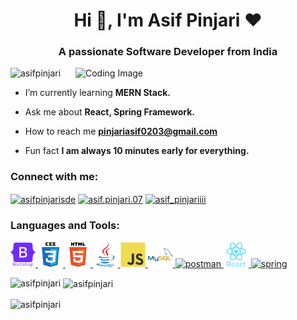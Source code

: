 <h1 align="center">Hi &#128075;, I'm Asif Pinjari &#10084;</h1>
<h3 align="center">A passionate Software Developer from India</h3>

<img align="right" alt="Coding Image" width="400" src="[ ](https://images.app.goo.gl/BQo79z8aJi2Lx3TY6)">

<p align="left"> <img src="https://komarev.com/ghpvc/?username=asifpinjari&label=Profile%20views&color=0e75b6&style=flat" alt="asifpinjari" /> </p>

-  I’m currently learning **MERN Stack.**

-  Ask me about **React, Spring Framework.**

-  How to reach me **pinjariasif0203@gmail.com**

-  Fun fact **I am always 10 minutes early for everything.**

<h3 align="left">Connect with me:</h3>
<p align="left">
<a href="https://linkedin.com/in/asifpinjarisde" target="blank"><img align="center" src="https://raw.githubusercontent.com/rahuldkjain/github-profile-readme-generator/master/src/images/icons/Social/linked-in-alt.svg" alt="asifpinjarisde" height="30" width="40" /></a>
<a href="https://fb.com/asif.pinjari.07" target="blank"><img align="center" src="https://raw.githubusercontent.com/rahuldkjain/github-profile-readme-generator/master/src/images/icons/Social/facebook.svg" alt="asif.pinjari.07" height="30" width="40" /></a>
<a href="https://instagram.com/asif_pinjariiii" target="blank"><img align="center" src="https://raw.githubusercontent.com/rahuldkjain/github-profile-readme-generator/master/src/images/icons/Social/instagram.svg" alt="asif_pinjariiii" height="30" width="40" /></a>
</p>

<h3 align="left">Languages and Tools:</h3>
<p align="left"> <a href="https://getbootstrap.com" target="_blank" rel="noreferrer"> <img src="https://raw.githubusercontent.com/devicons/devicon/master/icons/bootstrap/bootstrap-plain-wordmark.svg" alt="bootstrap" width="40" height="40"/> </a> <a href="https://www.w3schools.com/css/" target="_blank" rel="noreferrer"> <img src="https://raw.githubusercontent.com/devicons/devicon/master/icons/css3/css3-original-wordmark.svg" alt="css3" width="40" height="40"/> </a> <a href="https://www.w3.org/html/" target="_blank" rel="noreferrer"> <img src="https://raw.githubusercontent.com/devicons/devicon/master/icons/html5/html5-original-wordmark.svg" alt="html5" width="40" height="40"/> </a> <a href="https://www.java.com" target="_blank" rel="noreferrer"> <img src="https://raw.githubusercontent.com/devicons/devicon/master/icons/java/java-original.svg" alt="java" width="40" height="40"/> </a> <a href="https://developer.mozilla.org/en-US/docs/Web/JavaScript" target="_blank" rel="noreferrer"> <img src="https://raw.githubusercontent.com/devicons/devicon/master/icons/javascript/javascript-original.svg" alt="javascript" width="40" height="40"/> </a> <a href="https://www.mysql.com/" target="_blank" rel="noreferrer"> <img src="https://raw.githubusercontent.com/devicons/devicon/master/icons/mysql/mysql-original-wordmark.svg" alt="mysql" width="40" height="40"/> </a> <a href="https://postman.com" target="_blank" rel="noreferrer"> <img src="https://www.vectorlogo.zone/logos/getpostman/getpostman-icon.svg" alt="postman" width="40" height="40"/> </a> <a href="https://reactjs.org/" target="_blank" rel="noreferrer"> <img src="https://raw.githubusercontent.com/devicons/devicon/master/icons/react/react-original-wordmark.svg" alt="react" width="40" height="40"/> </a> <a href="https://spring.io/" target="_blank" rel="noreferrer"> <img src="https://www.vectorlogo.zone/logos/springio/springio-icon.svg" alt="spring" width="40" height="40"/> </a> </p>

<p><img align="left" src="https://github-readme-stats.vercel.app/api/top-langs?username=asifpinjari&show_icons=true&locale=en&layout=compact" alt="asifpinjari" /></p>

<p>&nbsp;<img align="center" src="https://github-readme-stats.vercel.app/api?username=asifpinjari&show_icons=true&locale=en" alt="asifpinjari" /></p>

<p><img align="center" src="https://github-readme-streak-stats.herokuapp.com/?user=asifpinjari&" alt="asifpinjari" /></p>

